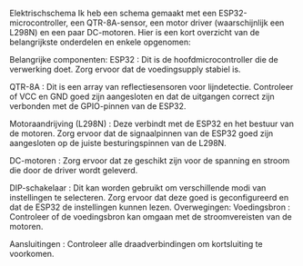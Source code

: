 Elektrischschema
Ik heb een schema gemaakt met een ESP32-microcontroller, een QTR-8A-sensor, een motor driver (waarschijnlijk een L298N) en een paar DC-motoren. Hier is een kort overzicht van de belangrijkste onderdelen en enkele opgenomen:

Belangrijke componenten:
ESP32 :
Dit is de hoofdmicrocontroller die de verwerking doet. Zorg ervoor dat de voedingsupply stabiel is.

QTR-8A :
Dit is een array van reflectiesensoren voor lijndetectie. Controleer of VCC en GND goed zijn aangesloten en dat de uitgangen correct zijn verbonden met de GPIO-pinnen van de ESP32.

Motoraandrijving (L298N) :
Deze verbindt met de ESP32 en het bestuur van de motoren. Zorg ervoor dat de signaalpinnen van de ESP32 goed zijn aangesloten op de juiste besturingspinnen van de L298N.

DC-motoren :
Zorg ervoor dat ze geschikt zijn voor de spanning en stroom die door de driver wordt geleverd.

DIP-schakelaar :
Dit kan worden gebruikt om verschillende modi van instellingen te selecteren. Zorg ervoor dat deze goed is geconfigureerd en dat de ESP32 de instellingen kunnen lezen.
Overwegingen:
Voedingsbron : Controleer of de voedingsbron kan omgaan met de stroomvereisten van de motoren.

Aansluitingen : Controleer alle draadverbindingen om kortsluiting te voorkomen.


